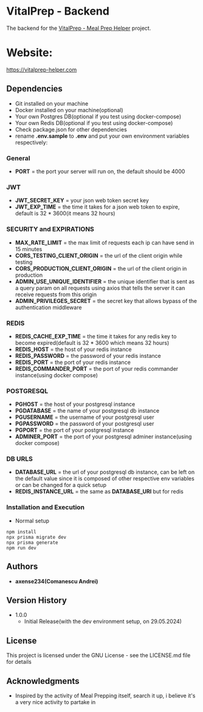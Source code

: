 # VitalPrep - Backend

The backend for the [VitalPrep - Meal Prep Helper](https://github.com/axense234/VitalPrep) project.

# Website:

https://vitalprep-helper.com

## Dependencies

- Git installed on your machine
- Docker installed on your machine(optional)
- Your own Postgres DB(optional if you test using docker-compose)
- Your own Redis DB(optional if you test using docker-compose)
- Check package.json for other dependencies
- rename **.env.sample** to **.env** and put your own environment variables respectively:

### General

- **PORT** = the port your server will run on, the default should be 4000

### JWT

- **JWT_SECRET_KEY** = your json web token secret key
- **JWT_EXP_TIME** = the time it takes for a json web token to expire, default is 32 \* 3600(it means 32 hours)

### SECURITY and EXPIRATIONS

- **MAX_RATE_LIMIT** = the max limit of requests each ip can have send in 15 minutes
- **CORS_TESTING_CLIENT_ORIGIN** = the url of the client origin while testing
- **CORS_PRODUCTION_CLIENT_ORIGIN** = the url of the client origin in production
- **ADMIN_USE_UNIQUE_IDENTIFIER** = the unique identifier that is sent as a query param on all requests using axios that tells the server it can receive requests from this origin
- **ADMIN_PRIVILEGES_SECRET** = the secret key that allows bypass of the authentication middleware

### REDIS

- **REDIS_CACHE_EXP_TIME** = the time it takes for any redis key to become expired(default is 32 \* 3600 which means 32 hours)
- **REDIS_HOST** = the host of your redis instance
- **REDIS_PASSWORD** = the password of your redis instance
- **REDIS_PORT** = the port of your redis instance
- **REDIS_COMMANDER_PORT** = the port of your redis commander instance(using docker compose)

### POSTGRESQL

- **PGHOST** = the host of your postgresql instance
- **PGDATABASE** = the name of your postgresql db instance
- **PGUSERNAME** = the username of your postgresql user
- **PGPASSWORD** = the password of your postgresql user
- **PGPORT** = the port of your postgresql instance
- **ADMINER_PORT** = the port of your postgresql adminer instance(using docker compose)

### DB URLS

- **DATABASE_URL** = the url of your postgresql db instance, can be left on the default value since it is composed of other respective env variables or can be changed for a quick setup
- **REDIS_INSTANCE_URL** = the same as **DATABASE_URl** but for redis

### Installation and Execution

- Normal setup

```
npm install
npx prisma migrate dev
npx prisma generate
npm run dev
```

## **Authors**

- **axense234(Comanescu Andrei)**

## **Version History**

- 1.0.0
  - Initial Release(with the dev environment setup, on 29.05.2024)

## **License**

This project is licensed under the GNU License - see the LICENSE.md file for details

## **Acknowledgments**

- Inspired by the activity of Meal Prepping itself, search it up, i believe it's a very nice activity to partake in
